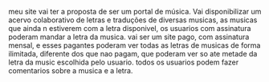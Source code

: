 meu site vai ter a proposta de ser um portal de música. Vai disponibilizar um acervo colaborativo de letras e traduções de diversas musicas, as musicas que ainda n estiverem com a letra disponivel, os usuarios com assinatura poderam mandar a letra da musica. 
vai ser um site pago, com assinatura mensal, e esses pagantes poderam ver todas as letras de musicas de forma ilimitada, diferente dos que nao pagam, que poderam ver so ate metade da letra da music escolhida pelo usuario.
todos os usuarios podem fazer comentarios sobre a musica e a letra.
